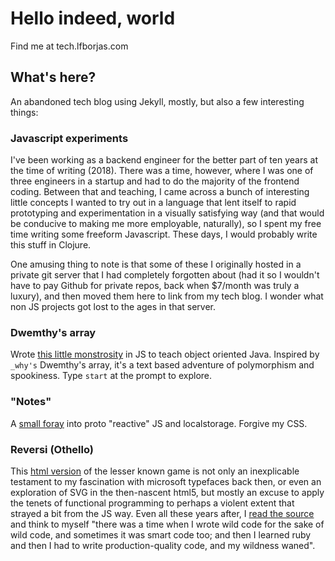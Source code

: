 # Hello indeed, world

Find me at tech.lfborjas.com

## What's here?

An abandoned tech blog using Jekyll, mostly, but also a few interesting things:

### Javascript experiments

I've been working as a backend engineer for the better part of ten years at the time of writing (2018). There was a time, however, where I was one of three engineers in a startup and had to do the majority of the frontend coding. Between that and teaching, I came across a bunch of interesting little concepts I wanted to try out in a language that lent itself to rapid prototyping and experimentation in a visually satisfying way (and that would be conducive to making me more employable, naturally), so I spent my free time writing some freeform Javascript. These days, I would probably write this stuff in Clojure.

One amusing thing to note is that some of these I originally hosted in a private git server that I had completely forgotten about (had it so I wouldn't have to pay Github for private repos, back when $7/month was truly a luxury), and then moved them here to link from my tech blog. I wonder what non JS projects got lost to the ages in that server.

### Dwemthy's array

Wrote [this little monstrosity](http://tech.lfborjas.com/experiments/dwemthy/dwemthy.html) in JS to teach object oriented Java. Inspired by `_why's` Dwemthy's array, it's a text based adventure of polymorphism and spookiness. Type `start` at the prompt to explore.

### "Notes"

A [small foray](http://tech.lfborjas.com/experiments/notes/dashboard.html) into proto "reactive" JS and localstorage. Forgive my CSS.

### Reversi (Othello)

This [html version](http://tech.lfborjas.com/experiments/reversi/board.html) of the lesser known game is not only an inexplicable testament to my fascination with microsoft typefaces back then, or even an exploration of SVG in the then-nascent html5, but mostly an excuse to apply the tenets of functional programming to perhaps a violent extent that strayed a bit from the JS way. Even all these years after, I [read the source](https://github.com/lfborjas/lfborjas.github.com/blob/master/experiments/reversi/game.js) and think to myself "there was a time when I wrote wild code for the sake of wild code, and sometimes it was smart code too; and then I learned ruby and then I had to write production-quality code, and my wildness waned".



